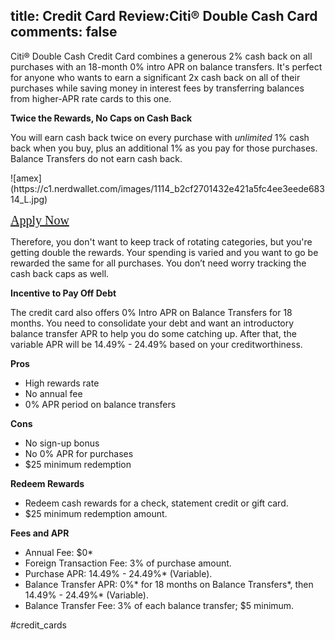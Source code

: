 title: Credit Card Review:Citi® Double Cash Card
comments: false
---
Citi® Double Cash Credit Card combines a generous 2% cash back on all purchases with an 18-month 0% intro APR on balance transfers. It's perfect for anyone who wants to earn a significant 2x cash back on all of their purchases while saving money in interest fees by transferring balances from higher-APR rate cards to this one. 

**Twice the Rewards, No Caps on Cash Back**

You will earn cash back twice on every purchase with *unlimited* 1% cash back when you buy, plus an additional 1% as you pay for those purchases.
Balance Transfers do not earn cash back.  

<div>
![amex](https://c1.nerdwallet.com/images/1114_b2cf2701432e421a5fc4ee3eede68314_L.jpg)

<a href="/" style="font-family:orange; font-size:20px;">Apply Now</a>
</div>

Therefore, you don't want to keep track of rotating categories, but you're getting double the rewards. Your spending is varied and you want to go be rewarded the same for all purchases. You don’t need worry tracking the cash back caps as well.

**Incentive to Pay Off Debt**

The credit card also offers 0% Intro APR on Balance Transfers for 18 months.  You need to consolidate your debt and want an introductory balance transfer APR to help you do some catching up. After that, the variable APR will be 14.49% - 24.49% based on your creditworthiness.

**Pros**
* High rewards rate
* No annual fee
* 0% APR period on balance transfers

**Cons**
* No sign-up bonus
* No 0% APR for purchases
* $25 minimum redemption

**Redeem Rewards**
* Redeem cash rewards for a check, statement credit or gift card.
* $25 minimum redemption amount.

**Fees and APR**
* Annual Fee: $0*
* Foreign Transaction Fee: 3% of purchase amount.
* Purchase APR: 14.49% - 24.49%* (Variable).
* Balance Transfer APR: 0%* for 18 months on Balance Transfers*, then 14.49% - 24.49%* (Variable).
* Balance Transfer Fee: 3% of each balance transfer; $5 minimum.

#credit_cards
